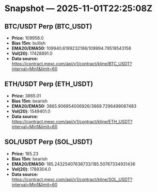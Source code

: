 # Snapshot — 2025-11-01T22:25:08Z

## BTC/USDT Perp (BTC_USDT)
- **Price:** 109958.0
- **Bias 15m:** bullish
- **EMA20/EMA50:** 109940.6199232198/109994.79519543158
- **Vol(20):** 17428891.0
- **Data source:** https://contract.mexc.com/api/v1/contract/kline/BTC_USDT?interval=Min1&limit=60

## ETH/USDT Perp (ETH_USDT)
- **Price:** 3865.01
- **Bias 15m:** bearish
- **EMA20/EMA50:** 3865.906954006926/3869.7296499087483
- **Vol(20):** 1549401.0
- **Data source:** https://contract.mexc.com/api/v1/contract/kline/ETH_USDT?interval=Min1&limit=60

## SOL/USDT Perp (SOL_USDT)
- **Price:** 185.23
- **Bias 15m:** bearish
- **EMA20/EMA50:** 185.24325407638733/185.50767334931436
- **Vol(20):** 1788304.0
- **Data source:** https://contract.mexc.com/api/v1/contract/kline/SOL_USDT?interval=Min1&limit=60
